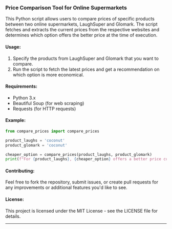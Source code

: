 ### Price Comparison Tool for Online Supermarkets

This Python script allows users to compare prices of specific products between two online supermarkets, LaughSuper and Glomark. The script fetches and extracts the current prices from the respective websites and determines which option offers the better price at the time of execution.

#### Usage:
1. Specify the products from LaughSuper and Glomark that you want to compare.
2. Run the script to fetch the latest prices and get a recommendation on which option is more economical.

#### Requirements:
- Python 3.x
- Beautiful Soup (for web scraping)
- Requests (for HTTP requests)

#### Example:
```python
from compare_prices import compare_prices

product_laughs = 'coconut'
product_glomark = 'coconut'

cheaper_option = compare_prices(product_laughs, product_glomark)
print(f"For {product_laughs}, {cheaper_option} offers a better price currently.")
```

#### Contributing:
Feel free to fork the repository, submit issues, or create pull requests for any improvements or additional features you'd like to see.

#### License:
This project is licensed under the MIT License - see the LICENSE file for details.

---

